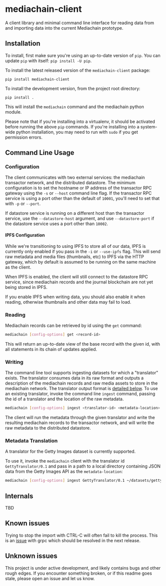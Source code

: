 # mediachain-client

A client library and minimal command line interface for reading data from and 
importing data into the current Mediachain prototype.

## Installation

To install, first make sure you're using an up-to-date
version of `pip`.  You can update `pip` with itself: `pip install -U pip`.

To install the latest released version of the `mediachain-client` package:

```
pip install mediachain-client
```

To install the development version, from the project root directory:

```
pip install .
```

This will install the `mediachain` command and the mediachain python module.

Please note that if you're installing into a virtualenv, it should be activated
before running the above `pip` commands.  If you're installing into a system-wide
python installation, you may need to run with `sudo` if you get permission errors.

## Command Line Usage

### Configuration

The client communicates with two external services: the mediachain transactor 
network, and the distributed datastore.  The minimum configuration is to set 
the hostname or IP address of the transactor RPC gateway using the `-s` or 
`--host` command line flag.  If the transactor RPC service is using a port
other than the default of `10001`, you'll need to set that with `-p` or 
`--port`.

If datastore service is running on a different host than the transactor service,
 use the `--datastore-host` argument, and use `--datastore-port` if the 
 datastore service uses a port other than `10002`.
 
#### IPFS Configuration

While we're transitioning to using IPFS to store all of our data, IPFS is
 currently only enabled if you pass in the `-i` or `--use-ipfs` flag.  This will
 send raw metadata and media files (thumbnails, etc) to IPFS via the HTTP
 gateway, which by default is assumed to be running on the same machine as
 the client.
 
When IPFS is enabled, the client will still connect to the datastore RPC 
service, since mediachain records and the journal blockchain are not yet
being stored in IPFS.

If you enable IPFS when writing data, you should also enable it when reading,
otherwise thumbnails and other data may fail to load.

### Reading
Mediachain records can be retrieved by id using the `get` command:

```bash
mediachain [config-options] get <record-id>
```

This will return an up-to-date view of the base record with the given id,
with all statements in its chain of updates applied.

### Writing
The command line tool supports ingesting datasets for which a "translator"
exists.  The translator consumes data in its raw format and outputs a
description of the mediachain records and raw media assets to store in
the mediachain network.  The translator output format is 
[detailed below](#translator-format).  To use an existing translator, invoke
the command line `ingest` command, passing the id of a translator and the
location of the raw metadata.

```bash
mediachain [config-options] ingest <translator-id> <metadata-location>
```

The client will run the metadata through the given translator and write the
resulting mediachain records to the transactor network, and will write the
raw metadata to the distributed datastore.

### Metadata Translation

A translator for the Getty Images dataset is currently supported.

To use it, invoke the `mediachain` client with the translator id 
`GettyTranslator/0.1` and pass in a path to a local directory containing
JSON data from the Getty Images API as the `metadata-location`:

```bash
mediachain [config-options] ingest GettyTranslator/0.1 ~/datasets/getty
```

## Internals

TBD

## Known issues

Trying to stop the import with CTRL-C will often fail to kill the process.  This
is an [issue](https://github.com/grpc/grpc/issues/4705) with grpc which should
 be resolved in the next release.
 
 
## Unknown issues

This project is under active development, and likely contains bugs and other 
rough edges.  If you encounter something broken, or if this readme goes stale,
please open an issue and let us know.



[grpc]: https://grpc.io
[dynamo-local]: http://docs.aws.amazon.com/amazondynamodb/latest/developerguide/DynamoDBLocal.html
[aws-cli]: https://aws.amazon.com/cli/

